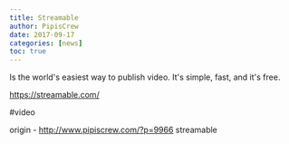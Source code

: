 ```yaml
---
title: Streamable
author: PipisCrew
date: 2017-09-17
categories: [news]
toc: true
---
```


Is the world's easiest way to publish video. It's simple, fast, and it's free.

https://streamable.com/

#video

origin - http://www.pipiscrew.com/?p=9966 streamable